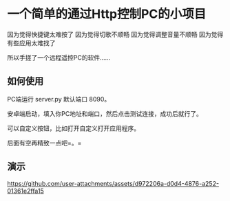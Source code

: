 # 一个简单的通过Http控制PC的小项目

因为觉得快捷键太难按了
因为觉得切歌不顺畅
因为觉得调整音量不顺畅
因为觉得有些应用太难找了

所以手搓了一个远程遥控PC的软件……

## 如何使用

PC端运行 server.py 默认端口 8090。

安卓端启动，填入你PC地址和端口，然后点击测试连接，成功后就行了。

可以自定义按钮，比如打开自定义打开应用程序。

后面有空再精致一点吧=。=

## 演示

https://github.com/user-attachments/assets/d972206a-d0d4-4876-a252-01361e2ffa15

